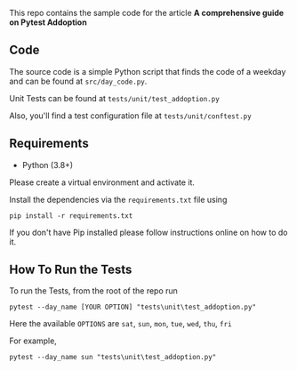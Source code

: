 This repo contains the sample code for the article **A comprehensive guide on Pytest Addoption**

## Code
The source code is a simple Python script that finds the code of a weekday and can be found at `src/day_code.py`. 

Unit Tests can be found at `tests/unit/test_addoption.py`

Also, you'll find a test configuration file at `tests/unit/conftest.py`

## Requirements
* Python (3.8+)

Please create a virtual environment and activate it.

Install the dependencies via the `requirements.txt` file using 

```commandline
pip install -r requirements.txt
```
If you don't have Pip installed please follow instructions online on how to do it.

## How To Run the Tests
To run the  Tests, from the root of the repo run
```commandline
pytest --day_name [YOUR OPTION] "tests\unit\test_addoption.py" 
```
Here the available `OPTIONS` are `sat`, `sun`, `mon`, `tue`, `wed`, `thu`, `fri`

For example,

```commandline
pytest --day_name sun "tests\unit\test_addoption.py" 
```